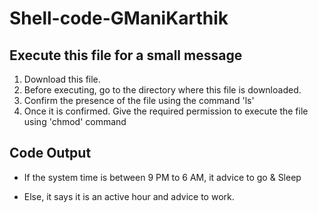 # Shell-code-GManiKarthik

## Execute this file for a small message
1. Download this file.
2. Before executing, go to the directory where this file is downloaded.
3. Confirm the presence of the file using the command 'ls'
4. Once it is confirmed. Give the required permission to execute the file using 'chmod' command
## Code Output
- If the system time is between 9 PM to 6 AM, it advice to go & Sleep
* Else, it says it is an active hour and advice to work.

